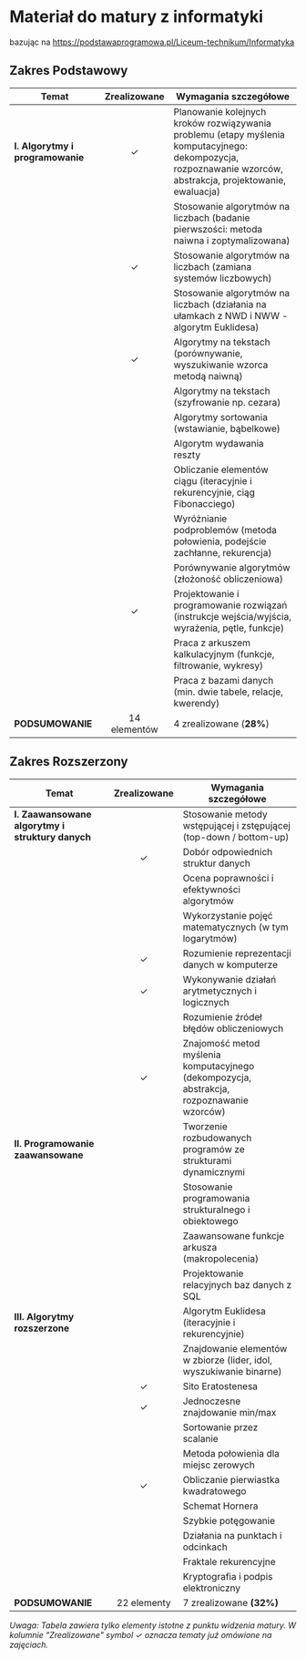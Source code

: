 # Materiał do matury z informatyki
bazując na https://podstawaprogramowa.pl/Liceum-technikum/Informatyka

## Zakres Podstawowy

| Temat | Zrealizowane | Wymagania szczegółowe |
|-------|:------------:|----------------------|
| **I. Algorytmy i programowanie** | ✓ | Planowanie kolejnych kroków rozwiązywania problemu (etapy myślenia komputacyjnego: dekompozycja, rozpoznawanie wzorców, abstrakcja, projektowanie, ewaluacja) |
| | | Stosowanie algorytmów na liczbach (badanie pierwszości: metoda naiwna i zoptymalizowana) |
| | ✓ | Stosowanie algorytmów na liczbach (zamiana systemów liczbowych) |
| | | Stosowanie algorytmów na liczbach (działania na ułamkach z NWD i NWW - algorytm Euklidesa) |
| | ✓ | Algorytmy na tekstach (porównywanie, wyszukiwanie wzorca metodą naiwną) |
| | | Algorytmy na tekstach (szyfrowanie np. cezara) |
| | | Algorytmy sortowania (wstawianie, bąbelkowe) |
| | | Algorytm wydawania reszty |
| | | Obliczanie elementów ciągu (iteracyjnie i rekurencyjnie, ciąg Fibonacciego) |
| | | Wyróżnianie podproblemów (metoda połowienia, podejście zachłanne, rekurencja) |
| | | Porównywanie algorytmów (złożoność obliczeniowa) |
| | ✓ | Projektowanie i programowanie rozwiązań (instrukcje wejścia/wyjścia, wyrażenia, pętle, funkcje) |
| | | Praca z arkuszem kalkulacyjnym (funkcje, filtrowanie, wykresy) |
| | | Praca z bazami danych (min. dwie tabele, relacje, kwerendy) |
| **PODSUMOWANIE** | 14 elementów | 4 zrealizowane (**28%**) |

## Zakres Rozszerzony

| Temat | Zrealizowane | Wymagania szczegółowe |
|-------|:------------:|----------------------|
| **I. Zaawansowane algorytmy i struktury danych** | | Stosowanie metody wstępującej i zstępującej (top-down / bottom-up) |
| | ✓ | Dobór odpowiednich struktur danych |
| | | Ocena poprawności i efektywności algorytmów |
| | | Wykorzystanie pojęć matematycznych (w tym logarytmów) |
| | ✓ | Rozumienie reprezentacji danych w komputerze |
| | ✓ | Wykonywanie działań arytmetycznych i logicznych |
| | | Rozumienie źródeł błędów obliczeniowych |
| | ✓ | Znajomość metod myślenia komputacyjnego (dekompozycja, abstrakcja, rozpoznawanie wzorców) |
| **II. Programowanie zaawansowane** | | Tworzenie rozbudowanych programów ze strukturami dynamicznymi |
| | | Stosowanie programowania strukturalnego i obiektowego |
| | | Zaawansowane funkcje arkusza (makropolecenia) |
| | | Projektowanie relacyjnych baz danych z SQL |
| **III. Algorytmy rozszerzone** | | Algorytm Euklidesa (iteracyjnie i rekurencyjnie) |
| | | Znajdowanie elementów w zbiorze (lider, idol, wyszukiwanie binarne) |
| | ✓ | Sito Eratostenesa |
| | ✓ | Jednoczesne znajdowanie min/max |
| | | Sortowanie przez scalanie |
| | | Metoda połowienia dla miejsc zerowych |
| | ✓ | Obliczanie pierwiastka kwadratowego |
| | | Schemat Hornera |
| | | Szybkie potęgowanie |
| | | Działania na punktach i odcinkach |
| | | Fraktale rekurencyjne |
| | | Kryptografia i podpis elektroniczny |
| **PODSUMOWANIE** | 22 elementy | 7 zrealizowane **(32%)** |

_Uwaga: Tabela zawiera tylko elementy istotne z punktu widzenia matury. W kolumnie "Zrealizowane" symbol ✓ oznacza tematy już omówione na zajęciach._
